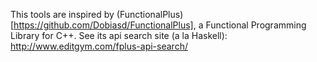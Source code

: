This tools are inspired by (FunctionalPlus)[https://github.com/Dobiasd/FunctionalPlus], a Functional Programming Library for C++.
See its api search site (a la Haskell): http://www.editgym.com/fplus-api-search/
